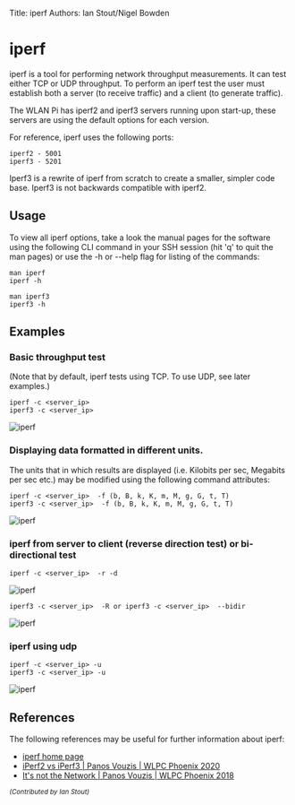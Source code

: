 Title: iperf
Authors: Ian Stout/Nigel Bowden

# iperf
iperf  is a tool for performing network throughput measurements.  It can test either TCP or UDP throughput.  To perform an iperf test the user must establish both a server (to receive traffic) and a client (to generate traffic).

The WLAN Pi has iperf2 and iperf3 servers running upon start-up, these servers are using the default options for each version. 

For reference, iperf uses the following ports:
```
iperf2 - 5001
iperf3 - 5201
```

Iperf3 is a rewrite of iperf from scratch to create a smaller, simpler code base. Iperf3 is not backwards compatible with iperf2.

## Usage
To view all iperf options, take a look the manual pages for the software using the following CLI command in your SSH session (hit 'q' to quit the man pages) or use the -h or --help flag for listing of the commands:

```
man iperf
iperf -h

man iperf3
iperf3 -h
```

## Examples
### Basic throughput test

(Note that by default, iperf tests using TCP. To use UDP, see later examples.)

```
iperf -c <server_ip>
iperf3 -c <server_ip>
```

![iperf](../images/iperf_basic_throughput.png)

### Displaying data formatted in different units. 
The units that in which results are displayed (i.e. Kilobits per sec, Megabits per sec etc.) may be modified using the following command attributes:
```
iperf -c <server_ip>  -f (b, B, k, K, m, M, g, G, t, T)
iperf3 -c <server_ip>  -f (b, B, k, K, m, M, g, G, t, T)
```

![iperf](../images/iperf_data_format.png)

### iperf from server to client (reverse direction test) or bi-directional test
```
iperf -c <server_ip>  -r -d
```

![iperf](../images/iperf_bi-directional.png)
 
```
iperf3 -c <server_ip>  -R or iperf3 -c <server_ip>  --bidir
```

![iperf](../images/iperf3_bi-directional.png)


### iperf using udp
```
iperf -c <server_ip> -u
iperf3 -c <server_ip> -u
```

![iperf](../images/iperf_udp.png)


## References
The following references may be useful for further information about iperf:

* [iperf home page][Home_Page]
* [iPerf2 vs iPerf3 | Panos Vouzis | WLPC Phoenix 2020][WLPC_Video]
* [It's not the Network | Panos Vouzis | WLPC Phoenix 2018][WLPC_Video2]

<!-- Link list -->
[Home_Page]: https://iperf.fr/
[WLPC_Video]: https://youtu.be/nZOtocu12hw
[WLPC_Video2]: https://youtu.be/pC4oQQ8gfZs

<small><i>(Contributed by Ian Stout)</i></small>



